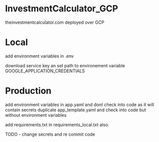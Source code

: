 # InvestmentCalculator_GCP
theinvestmentcalculator.com deployed over GCP



# Local

add environment variables in .env

download service key an set path to environement variable GOOGLE_APPLICATION_CREDENTIALS




# Production

add environment variables in app.yaml and dont check into code as it will contain secrets
duplicate app_template.yaml and check into code but without environment variables

add requirements.txt in requirements_local.txt also.


TODO - change secrets and re commit code